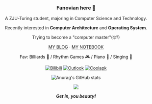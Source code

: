 <div id="title" align=center>

### Fanovian here 👋

A ZJU-Turing student, majoring in Computer Science and Technology.

Recently interested in **Computer Architecture** and **Operating System**.

Trying to become a "computer master"(🤓?)

[MY BLOG](https://blog.fanovian.cc) · [MY NOTEBOOK](https://note.fanovian.cc)

Fav: Billiards 🎱 / Rhythm Games 🎮 / Piano 🎹 / Singing 🎤

[![Bilibili](https://img.shields.io/badge/Bilibili-%E9%9B%B6%E5%BC%8F%E5%B2%9A-pink
)](https://space.bilibili.com/85414704)
[![Outlook](https://img.shields.io/badge/Outlook-Fanovian-deepskyblue)](mailto:<fanovian@outlook.com>)
[![Coolapk](https://img.shields.io/badge/Coolapk-%E4%BA%94%E4%BC%8F%E4%BA%BF%E5%AE%89-green)](https://www.coolapk.com/u/1100645)

![Anurag's GitHub stats](https://github-readme-stats.vercel.app/api?username=Fanovian&show_icons=true&theme=transparent)

![](https://komarev.com/ghpvc/?username=Fanovian&style=for-the-badge)

***Get in, you beauty!***

</div>
